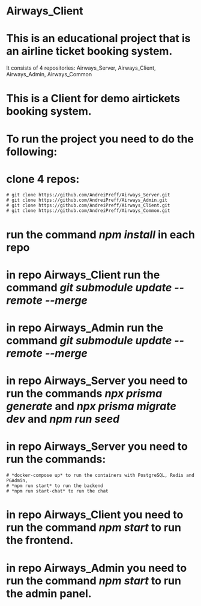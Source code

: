 # Airways_Client
# This is an educational project that is an airline ticket booking system.
It consists of 4 repositories: Airways_Server, Airways_Client, Airways_Admin, Airways_Common
# This is a Client for demo airtickets booking system.
# To run the project you need to do the following:
  # clone 4 repos:
    # git clone https://github.com/AndreiPreff/Airways_Server.git
    # git clone https://github.com/AndreiPreff/Airways_Admin.git
    # git clone https://github.com/AndreiPreff/Airways_Client.git
    # git clone https://github.com/AndreiPreff/Airways_Common.git
  # run the command *npm install* in each repo
  # in repo Airways_Client run the command *git submodule update  --remote --merge*
  # in repo Airways_Admin run the command *git submodule update  --remote --merge*
  # in repo Airways_Server you need to run the commands *npx prisma generate* and *npx prisma migrate dev* and *npm run seed*
  # in repo Airways_Server you need to run the commands:
    # *docker-compose up* to run the containers with PostgreSQL, Redis and PGAdmin, 
    # *npm run start* to run the backend
    # *npm run start-chat* to run the chat
  # in repo Airways_Client you need to run the command *npm start* to run the frontend.
  # in repo Airways_Admin you need to run the command *npm start* to run the admin panel.
